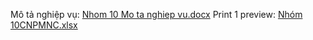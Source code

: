 Mô tả nghiệp vụ: [Nhom 10 Mo ta nghiep vu.docx](https://github.com/user-attachments/files/17266808/Nhom.10.Mo.ta.nghiep.vu.docx)
Print 1 preview: [Nhóm 10CNPMNC.xlsx](https://github.com/user-attachments/files/17266798/Nhom.10CNPMNC.xlsx)
